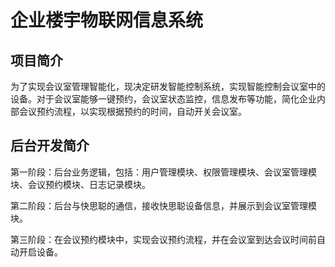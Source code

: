 # 企业楼宇物联网信息系统
## 项目简介

为了实现会议室管理智能化，现决定研发智能控制系统，实现智能控制会议室中的设备。对于会议室能够一键预约，会议室状态监控，信息发布等功能，简化企业内部会议预约流程，以实现根据预约的时间，自动开关会议室。


## 后台开发简介

第一阶段：后台业务逻辑，包括：用户管理模块、权限管理模块、会议室管理模块、会议预约模块、日志记录模块。

第二阶段：后台与快思聪的通信，接收快思聪设备信息，并展示到会议室管理模块。

第三阶段：在会议预约模块中，实现会议预约流程，并在会议室到达会议时间前自动开启设备。